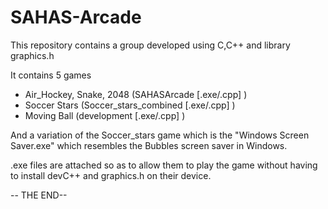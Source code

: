 # SAHAS-Arcade
This repository contains a group developed using C,C++ and library graphics.h

It contains 5 games
- Air_Hockey, Snake, 2048 (SAHASArcade [.exe/.cpp] )
- Soccer Stars (Soccer_stars_combined [.exe/.cpp] )
- Moving Ball (development [.exe/.cpp] )

And a variation of the Soccer_stars game which is the "Windows Screen Saver.exe" which resembles the Bubbles screen saver in Windows.

.exe files are attached so as to allow them to play the game without having to install devC++ and graphics.h on their device.

-- THE END--

